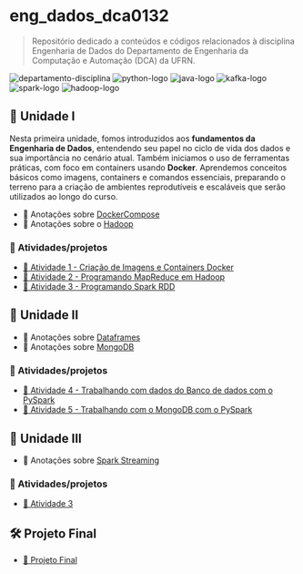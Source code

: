 # eng_dados_dca0132

> Repositório dedicado a conteúdos e códigos relacionados à disciplina Engenharia de Dados do Departamento de Engenharia da Computação e Automação (DCA) da UFRN.

![departamento-disciplina](https://img.shields.io/badge/dca-Engenharia_de_Dados-blue?style=for-the-badge)
![python-logo](https://img.shields.io/badge/Python-3776AB?style=for-the-badge&logo=python&logoColor=white)
![java-logo](https://img.shields.io/badge/Java-ED8B00?style=for-the-badge&logo=openjdk&logoColor=white)
![kafka-logo](https://img.shields.io/badge/Apache_Kafka-231F20?style=for-the-badge&logo=apache-kafka&logoColor=white)
![spark-logo](https://img.shields.io/badge/Apache_Spark-FDEE21?style=for-the-badge&logo=apachespark&logoColor=black)
![hadoop-logo](https://img.shields.io/badge/Apache_Hadoop-66CCFF?style=for-the-badge&logo=apachehadoop&logoColor=black)

## 🚀 Unidade I

Nesta primeira unidade, fomos introduzidos aos **fundamentos da Engenharia de Dados**, entendendo seu papel no ciclo de vida dos dados e sua importância no cenário atual. Também iniciamos o uso de ferramentas práticas, com foco em containers usando **Docker**. Aprendemos conceitos básicos como imagens, containers e comandos essenciais, preparando o terreno para a criação de ambientes reprodutíveis e escaláveis que serão utilizados ao longo do curso.

- 📑 Anotações sobre [DockerCompose](./uni1/notes_docker.md)
- 📑 Anotações sobre o [Hadoop](./uni1/notes_hadoop.md)

### 🎯 Atividades/projetos

- [📌 Atividade 1 - Criação de Imagens e Containers Docker](./uni1/atividade1/descricao.md)
- [📌 Atividade 2 - Programando MapReduce em Hadoop](./uni1/atividade2/descricao.md)
- [📌 Atividade 3 - Programando Spark RDD](./uni1/atividade3/descricao.md)

## 🚀 Unidade II

- 📑 Anotações sobre [Dataframes](./uni2/dataframes.md)
- 📑 Anotações sobre [MongoDB](./uni2/mongodb.md)

### 🎯 Atividades/projetos

- [📌 Atividade 4 - Trabalhando com dados do Banco de dados com o PySpark](./uni2/atividade1/atividade1.md)
- [📌 Atividade 5 - Trabalhando com o MongoDB com o PySpark](./uni2/atividade2/atividade2.md)

## 🚀 Unidade III

- 📑 Anotações sobre [Spark Streaming](./uni3/streaming.md)

### 🎯 Atividades/projetos

- [📌 Atividade 3](./uni3/atividade1.md)

## 🛠️ Projeto Final

- [📌 Projeto Final](./proj_final/projeto_final.md)

